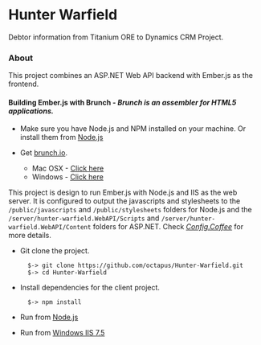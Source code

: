 # Hunter Warfield

Debtor information from Titanium ORE to Dynamics CRM Project.

### About
This project combines an ASP.NET Web API backend with Ember.js as the frontend.

#### Building Ember.js with Brunch - *Brunch is an assembler for HTML5 applications.*

* Make sure you have Node.js and NPM installed on your machine. Or install them from [Node.js](http://nodejs.org/)
* Get [brunch.io](brunch.io). 
	
	* Mac OSX - [Click here](http://blog.stevenlu.com/2012/05/04/brunchio-on-mac-osx/)
	* Windows - [Click here](http://www.axelscript.com/2013/02/06/installing-brunch-io-on-windows/)

This project is design to run Ember.js with Node.js and IIS as the web server. It is configured to output the javascripts and stylesheets to the `/public/javascripts` and `/public/stylesheets` folders for Node.js and the `/server/hunter-warfield.WebAPI/Scripts` and `/server/hunter-warfield.WebAPI/Content` folders for ASP.NET. Check [*Config.Coffee*](https://github.com/octapus/Hunter-Warfield/blob/master/config.coffee) for more details.

* Git clone the project. 

		$-> git clone https://github.com/octapus/Hunter-Warfield.git
		$-> cd Hunter-Warfield

			
* Install dependencies for the client project.
		
		$-> npm install

* Run from [Node.js](https://github.com/octapus/Hunter-Warfield/wiki/Running-from-Node.js)
* Run from [Windows IIS 7.5]()